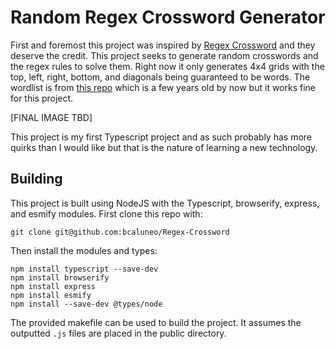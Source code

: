# Random Regex Crossword Generator

First and foremost this project was inspired by [Regex Crossword](https://regexcrossword.com)
and they deserve the credit. This project seeks to generate random crosswords and the regex rules to solve them.
Right now it only generates 4x4 grids with the top, left, right, bottom, and diagonals
being guaranteed to be words. The wordlist is from [this repo](https://github.com/redbo/scrabble)
which is a few years old by now but it works fine for this project.

[FINAL IMAGE TBD]

This project is my first Typescript project and as such probably has more quirks than I would like but that is the nature of learning a new technology.

## Building

This project is built using NodeJS with the Typescript, browserify, express, and esmify modules. First clone this repo with:

`git clone git@github.com:bcaluneo/Regex-Crossword`

Then install the modules and types:
```
npm install typescript --save-dev
npm install browserify
npm install express
npm install esmify
npm install --save-dev @types/node
```

The provided makefile can be used to build the project. It assumes the outputted `.js` files are placed in the public directory.
